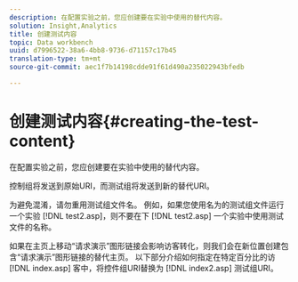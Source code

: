 ```yaml
---
description: 在配置实验之前，您应创建要在实验中使用的替代内容。
solution: Insight,Analytics
title: 创建测试内容
topic: Data workbench
uuid: d7996522-38a6-4bb8-9736-d71157c17b45
translation-type: tm+mt
source-git-commit: aec1f7b14198cdde91f61d490a235022943bfedb

---
```



# 创建测试内容{#creating-the-test-content}

在配置实验之前，您应创建要在实验中使用的替代内容。

控制组将发送到原始URI，而测试组将发送到新的替代URI。

为避免混淆，请勿重用测试组文件名。 例如，如果您使用名为的测试组文件运行一个实验 [!DNL test2.asp]，则不要在下 [!DNL test2.asp] 一个实验中使用测试文件的名称。

如果在主页上移动“请求演示”图形链接会影响访客转化，则我们会在新位置创建包含“请求演示”图形链接的替代主页。 以下部分介绍如何指定在特定百分比的访 [!DNL index.asp] 客中，将控件组URI替换为 [!DNL index2.asp] 测试组URI。

